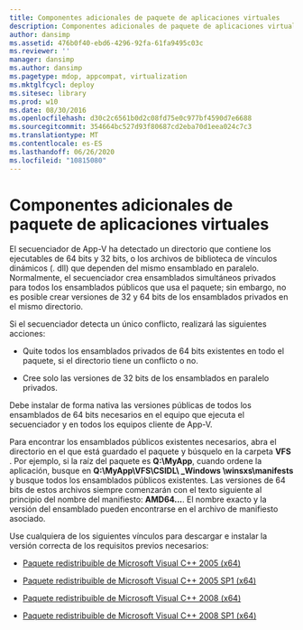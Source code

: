 ```yaml
---
title: Componentes adicionales de paquete de aplicaciones virtuales
description: Componentes adicionales de paquete de aplicaciones virtuales
author: dansimp
ms.assetid: 476b0f40-ebd6-4296-92fa-61fa9495c03c
ms.reviewer: ''
manager: dansimp
ms.author: dansimp
ms.pagetype: mdop, appcompat, virtualization
ms.mktglfcycl: deploy
ms.sitesec: library
ms.prod: w10
ms.date: 08/30/2016
ms.openlocfilehash: d30c2c6561b0d2c08fd75e0c977bf4590d7e6688
ms.sourcegitcommit: 354664bc527d93f80687cd2eba70d1eea024c7c3
ms.translationtype: MT
ms.contentlocale: es-ES
ms.lasthandoff: 06/26/2020
ms.locfileid: "10815080"
---
```

# Componentes adicionales de paquete de aplicaciones virtuales


El secuenciador de App-V ha detectado un directorio que contiene los ejecutables de 64 bits y 32 bits, o los archivos de biblioteca de vínculos dinámicos (. dll) que dependen del mismo ensamblado en paralelo. Normalmente, el secuenciador crea ensamblados simultáneos privados para todos los ensamblados públicos que usa el paquete; sin embargo, no es posible crear versiones de 32 y 64 bits de los ensamblados privados en el mismo directorio.

Si el secuenciador detecta un único conflicto, realizará las siguientes acciones:

-   Quite todos los ensamblados privados de 64 bits existentes en todo el paquete, si el directorio tiene un conflicto o no.

-   Cree solo las versiones de 32 bits de los ensamblados en paralelo privados.

Debe instalar de forma nativa las versiones públicas de todos los ensamblados de 64 bits necesarios en el equipo que ejecuta el secuenciador y en todos los equipos cliente de App-V.

Para encontrar los ensamblados públicos existentes necesarios, abra el directorio en el que está guardado el paquete y búsquelo en la carpeta **VFS** . Por ejemplo, si la raíz del paquete es **Q:\\MyApp**, cuando ordene la aplicación, busque en **Q:\\MyApp\\VFS\\CSIDL\ _Windows \\winsxs\\manifests** y busque todos los ensamblados públicos existentes. Las versiones de 64 bits de estos archivos siempre comenzarán con el texto siguiente al principio del nombre del manifiesto: **AMD64...**. El nombre exacto y la versión del ensamblado pueden encontrarse en el archivo de manifiesto asociado.

Use cualquiera de los siguientes vínculos para descargar e instalar la versión correcta de los requisitos previos necesarios:

-   [Paquete redistribuible de Microsoft Visual C++ 2005 (x64)](https://go.microsoft.com/fwlink/?LinkId=152697)

-   [Paquete redistribuible de Microsoft Visual C++ 2005 SP1 (x64)](https://go.microsoft.com/fwlink/?LinkId=152698)

-   [Paquete redistribuible de Microsoft Visual C++ 2008 (x64)](https://go.microsoft.com/fwlink/?LinkId=152699)

-   [Paquete redistribuible de Microsoft Visual C++ 2008 SP1 (x64)](https://go.microsoft.com/fwlink/?LinkId=152700)

 

 





